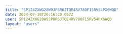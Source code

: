 ```yaml
---
title: "SP124ZXWG28W9JP8R6JTQE4RV780F15RV54PX6WQD"
date: 2024-07-18T20:16:20.067Z
user: SP124ZXWG28W9JP8R6JTQE4RV780F15RV54PX6WQD
layout: "users"
---
```

    